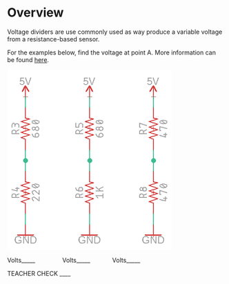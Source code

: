 # Overview

Voltage dividers are use commonly used as way produce a variable voltage from a resistance-based sensor.

For the examples below, find the voltage at point A. More information can be found [here](https://www.google.com/url?q=https://docs.google.com/document/d/1BmZbXzxnD2j17QToSZ9jeZmnP7burwfksfQq2v4zu-Y/edit%23heading%3Dh.wdj46v9zkd5n&sa=D&ust=1587613173975000).

![](images/image8.png)

Volts\_\_\_\_\_                Volts\_\_\_\_\_             Volts\_\_\_\_\_

TEACHER CHECK \_\_\_\_
